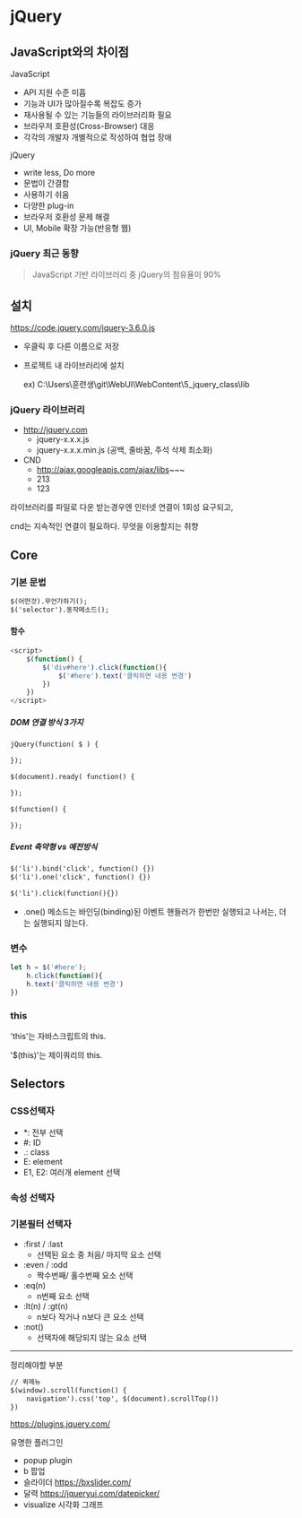 # jQuery

## JavaScript와의 차이점

JavaScript

- API 지원 수준 미흡
- 기능과 UI가 많아질수록 복잡도 증가
- 재사용될 수 있는 기능들의 라이브러리화 필요
- 브라우저 호환성(Cross-Browser) 대응
- 각각의 개발자 개별적으로 작성하여 협업 장애



jQuery

- write less, Do more
- 문법이 간결함
- 사용하기 쉬움
- 다양한 plug-in
- 브라우저 호환성 문제 해결
- UI, Mobile 확장 가능(반응형 웹)

### jQuery 최근 동향

> JavaScript 기반 라이브러리 중 jQuery의 점유율이 90%



## 설치

https://code.jquery.com/jquery-3.6.0.js

- 우클릭 후 다른 이름으로 저장

- 프로젝트 내 라이브러리에 설치

  ex) C:\Users\훈련생\git\WebUI\WebContent\5_jquery_class\lib



### jQuery 라이브러리

- http://jquery.com
  - jquery-x.x.x.js
  - jquery-x.x.x.min.js (공백, 줄바꿈, 주석 삭제 최소화)
- CND
  - http://ajax.googleapis.com/ajax/libs~~~
  - 213
  - 123



라이브러리를 파일로 다운 받는경우엔 인터넷 연결이 1회성 요구되고,

cnd는 지속적인 연결이 필요하다. 무엇을 이용할지는 취향





## Core

### 기본 문법

```html
$(어떤것).무언가하기();
$('selector').동작메소드();
```



#### 함수

```javascript
<script>
	$(function() {
		$('div#here').click(function(){
			$('#here').text('클릭하면 내용 변경')
		})
	})
</script>
```



##### DOM 연결 방식 3가지

```html
jQuery(function( $ ) {

});

$(document).ready( function() {

});

$(function() {

});
```



##### Event 축약형 vs 예전방식

```html
$('li').bind('click', function() {})
$('li').one('click', function() {})

$('li').click(function(){})
```

- .one() 메소드는 바인딩(binding)된 이벤트 핸들러가 한번만 실행되고 나서는, 더는 실행되지 않는다.





### 변수

```javascript
let h = $('#here');
	h.click(function(){
	h.text('클릭하면 내용 변경')
})
```



### this

'this'는 자바스크립트의 this.

'$(this)'는 제이쿼리의 this.





## Selectors



### CSS선택자

- *: 전부 선택
- #: ID
- .: class
- E: element
- E1, E2: 여러개 element 선택



### 속성 선택자



### 기본필터 선택자

- :first / :last 
  - 선택된 요소 중 처음/ 마지막 요소 선택
- :even / :odd
  - 짝수번째/ 홀수번째 요소 선택
- :eq(n)
  - n번째 요소 선택
- :lt(n) / :gt(n)
  - n보다 작거나 n보다 큰 요소 선택
- :not()
  - 선택자에 해당되지 않는 요소 선택





------

정리해야할 부분



```html
// 퀵메뉴
$(window).scroll(function() {
	navigation').css('top', $(document).scrollTop())
})
```



https://plugins.jquery.com/

유명한 플러그인

- popup plugin
- b 팝업
- 슬라이더 https://bxslider.com/
- 달력 https://jqueryui.com/datepicker/
- visualize 시각화 그래프




